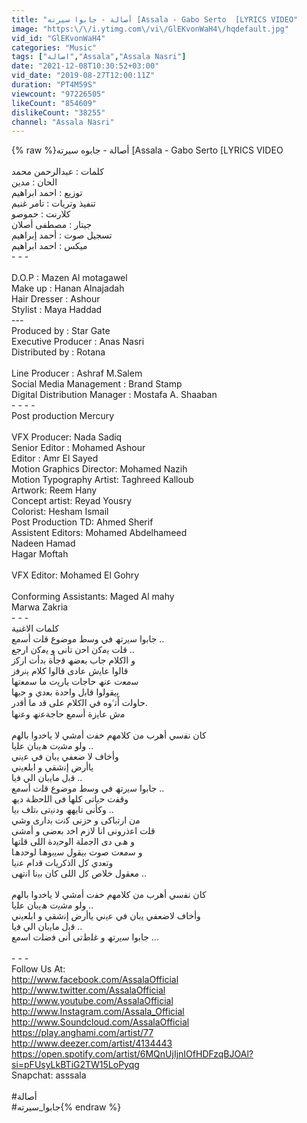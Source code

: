```yaml
---
title: "أصالة - جابوا سيرته [Assala - Gabo Serto  [LYRICS VIDEO"
image: "https:\/\/i.ytimg.com\/vi\/GlEKvonWaH4\/hqdefault.jpg"
vid_id: "GlEKvonWaH4"
categories: "Music"
tags: ["اصالة","Assala","Assala Nasri"]
date: "2021-12-08T10:30:52+03:00"
vid_date: "2019-08-27T12:00:11Z"
duration: "PT4M59S"
viewcount: "97226505"
likeCount: "854609"
dislikeCount: "38255"
channel: "Assala Nasri"
---
```

{% raw %}أصالة - جابوه سيرته [Assala - Gabo Serto  [LYRICS VIDEO<br /><br />كلمات : عبدالرحمن محمد<br />الحان : مدين<br />توزيع : احمد ابراهيم<br />تنفيذ وتريات : تامر غنيم<br />كلارنت : حموصو<br />جيتار : مصطفى أصلان <br />تسجيل صوت : أحمد إبراهيم <br />ميكس : احمد ابراهيم<br />- - - <br /><br />D.O.P : Mazen Al motagawel<br />Make up : Hanan Alnajadah<br />Hair Dresser : Ashour<br />Stylist : Maya Haddad<br />---<br />Produced by : Star Gate<br />Executive Producer : Anas Nasri<br />Distributed by : Rotana<br /><br />Line Producer : Ashraf M.Salem<br />Social Media Management : Brand Stamp <br />Digital Distribution Manager : Mostafa A. Shaaban<br />- - - - <br />Post production Mercury<br /><br />VFX Producer: Nada Sadiq<br />Senior Editor : Mohamed Ashour<br />Editor : Amr El Sayed<br />Motion Graphics Director: Mohamed Nazih<br />Motion Typography Artist: Taghreed Kalloub<br />Artwork: Reem Hany<br />Concept artist: Reyad Yousry<br />Colorist: Hesham Ismail<br />Post Production TD: Ahmed Sherif<br />Assistent Editors: Mohamed Abdelhameed<br /> Nadeen Hamad<br /> Hagar Moftah<br /> <br />VFX Editor: Mohamed El Gohry<br /><br />Conforming Assistants: Maged Al mahy<br />  Marwa Zakria<br />- - - <br />كلمات الاغنية<br />ﺟﺎﺑوا ﺳﯾرﺗﮫ ﻓﻲ وﺳط ﻣوﺿوع ﻗﻠت أﺳﻣﻊ ..<br />ﻗﻠت ﯾﻣﻛن اﺣن ﺗﺎﻧﻰ و ﯾﻣﻛن ارﺟﻊ ..<br /> و اﻟﻛﻼم ﺟﺎب ﺑﻌﺿﮫ ﻓﺟﺄة ﺑدأت ارﻛز <br />ﻗﺎﻟوا ﻋﺎﯾش ﻋﺎدى ﻗﺎﻟوا ﻛﻼم ﯾﻧرﻓز <br />ﺳﻣﻌت ﻋﻧﮫ ﺣﺎﺟﺎت ﯾﺎرﯾت ﻣﺎ ﺳﻣﻌﺗﮭﺎ <br />ﺑﯾﻘوﻟوا  ﻗﺎﺑل واﺣدة ﺑﻌدي و ﺣﺑﮭﺎ <br />ﺣﺎوﻟت أَﺗﱢوه ﻓﻲ اﻟﻛﻼم ﻋﻠﻰ ﻗد ﻣﺎ أﻗدر. <br />ﻣش ﻋﺎﯾزة أﺳﻣﻊ ﺣﺎﺟﺔﻋﻧﮫ وﻋﻧﮭﺎ<br /><br />ﻛﺎن ﻧﻔﺳﻲ أھرب ﻣن ﻛﻼﻣﮭم ﺧﻔت أﻣﺷﻲ ﻻ ﯾﺎﺧدوا ﺑﺎﻟﮭم <br />وﻟو ﻣﺷﯾت ھﯾﺑﺎن ﻋﻠﯾﺎ .. <br />وأﺧﺎف ﻻ ﺿﻌﻔﻲ ﯾﺑﺎن ﻓﻲ ﻋﯾﻧﻲ <br />ﯾﺎأرض إﻧﺷﻘﻲ و اﺑﻠﻌﯾﻧﻲ <br />ﻗﺑل ﻣﺎﯾﺑﺎن اﻟﻲ ﻓﯾﺎ .. <br />ﺟﺎﺑوا ﺳﯾرﺗﮫ ﻓﻲ وﺳط ﻣوﺿوع ﻗﻠت أﺳﻣﻊ .. <br />وﻗﻔت ﺣﯾﺎﺗﻰ ﻛﻠﮭﺎ ﻓﻰ اﻟﻠﺣظﺔ دﯾﮫ <br /> وﻛﺄﻧﻰ ﺗﺎﯾﮭﮫ ودﻧﯾﺗﻰ ﺑﺗﻠف ﺑﯾﺎ .. <br />ﻣن ارﺗﺑﺎﻛﻰ و ﺣزﻧﻰ ﻛﻧت ﺑدارى وﺷﻲ <br />ﻗﻠت اﻋذروﻧﻰ اﻧﺎ ﻻزم اﺧد ﺑﻌﺿﻰ و أﻣﺷﻰ <br />و ھﻰ دى اﻟﺟﻣﻠﺔ اﻟوﺣﯾدة اﻟﻠﻰ ﻗﻠﺗﮭﺎ <br />و ﺳﻣﻌت ﺻوت ﺑﯾﻘول ﺳﯾﺑوھﺎ ﻟوﺣدھﺎ <br />وﺗﻌدي ﻛل اﻟذﻛرﯾﺎت ﻗدام ﻋﻧﯾﺎ <br />ﻣﻌﻘول ﺧﻼص ﻛل اﻟﻠﻰ ﻛﺎن ﺑﯾﻧﺎ اﻧﺗﮭﻰ ..<br /><br />ﻛﺎن ﻧﻔﺳﻲ أھرب ﻣن ﻛﻼﻣﮭم ﺧﻔت أﻣﺷﻲ ﻻ ﯾﺎﺧدوا ﺑﺎﻟﮭم <br />وﻟو ﻣﺷﯾت ھﯾﺑﺎن ﻋﻠﯾﺎ .. <br />وأﺧﺎف ﻻﺿﻌﻔﻲ ﯾﺑﺎن ﻓﻲ ﻋﯾﻧﻲ ﯾﺎأرض إﻧﺷﻘﻲ و اﺑﻠﻌﯾﻧﻲ <br />ﻗﺑل ﻣﺎﯾﺑﺎن اﻟﻲ ﻓﯾﺎ ..<br />ﺟﺎﺑوا ﺳﯾرﺗﮫ و ﻏﻠطﺗﻰ أﻧﻰ ﻓﺿﻠت اﺳﻣﻊ ...<br /><br />- - - <br />Follow Us At: <br /><a rel="nofollow" target="blank" href="http://www.facebook.com/AssalaOfficial">http://www.facebook.com/AssalaOfficial</a> <br /><a rel="nofollow" target="blank" href="http://www.twitter.com/AssalaOfficial">http://www.twitter.com/AssalaOfficial</a> <br /><a rel="nofollow" target="blank" href="http://www.youtube.com/AssalaOfficial">http://www.youtube.com/AssalaOfficial</a> <br /><a rel="nofollow" target="blank" href="http://www.Instagram.com/Assala_Official">http://www.Instagram.com/Assala_Official</a> <br /><a rel="nofollow" target="blank" href="http://www.Soundcloud.com/AssalaOfficial">http://www.Soundcloud.com/AssalaOfficial</a> <br /><a rel="nofollow" target="blank" href="https://play.anghami.com/artist/77">https://play.anghami.com/artist/77</a><br /><a rel="nofollow" target="blank" href="http://www.deezer.com/artist/4134443">http://www.deezer.com/artist/4134443</a><br /><a rel="nofollow" target="blank" href="https://open.spotify.com/artist/6MQnUjIjnIOfHDFzqBJOAl?si=pFUsyLkBTiG2TW15LoPyqg">https://open.spotify.com/artist/6MQnUjIjnIOfHDFzqBJOAl?si=pFUsyLkBTiG2TW15LoPyqg</a><br />Snapchat: asssala<br /><br />#أصالة<br />#جابوا_سيرته{% endraw %}

